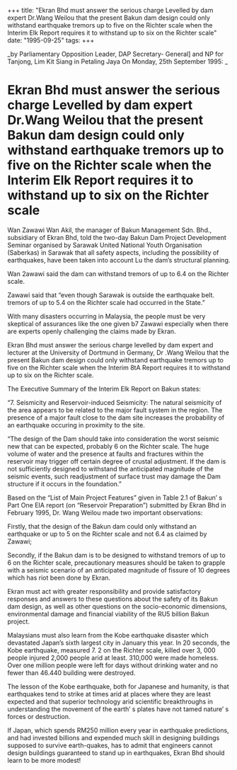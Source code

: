 +++ 
title: "Ekran Bhd must answer the serious charge Levelled by dam expert Dr.Wang Weilou that the present Bakun dam design could only withstand earthquake tremors up to five on the Richter scale when the Interim Elk Report requires it to withstand up to six on the Richter scale"
date: "1995-09-25"
tags:
+++

_by Parliamentary Opposition Leader, DAP Secretary- General] and NP for Tanjong, Lim Kit Siang in Petaling Jaya On Monday, 25th September 1995: _

# Ekran Bhd must answer the serious charge Levelled by dam expert Dr.Wang Weilou that the present Bakun dam design could only withstand earthquake tremors up to five on the Richter scale when the Interim Elk Report requires it to withstand up to six on the Richter scale 

Wan Zawawi Wan Akil, the manager of Bakun Management Sdn. Bhd., subsidiary of Ekran Bhd, told the two-day Bakun Dam Project Development Seminar organised by Sarawak United National Youth Organisation (Saberkas) in Sarawak that all safety aspects, including the possibility of earthquakes, have been taken into account Lu the dam’s structural planning. </u>

Wan 2awawi said the dam can withstand tremors of up to 6.4 on the Richter scale. 

Zawawi said that “even though Sarawak is outside the earthquake belt. tremors of up to 5.4 on the Richter scale had occurred in the State.” 

With many disasters occurring in Malaysia, the people must be very skeptical of assurances like the one given b7 Zawawi especially when there are experts openly challenging the claims made by Ekran. 

Ekran Bhd must answer the serious charge levelled by dam expert and lecturer at the University of Dortmund in Germany, Dr .Wang Weilou that the present Bakun dam design could only withstand earthquake tremors up to five on the Richter scale when the Interim 8tA Report requires it to withstand up to six on the Richter scale. 

The Executive Summary of the Interim Elk Report on Bakun states: 

“7. Seismicity and Reservoir-induced Seismicity: 
The natural seismicity of the area appears to be related to the major fault system in the region. The presence of a major fault close to the dam site increases the probability of an earthquake occuring in proximity to the site. 

“The design of the Dam should take into consideration the worst seismic new that can be expected, probably 6 on the Richter scale. The huge volume of water and the presence at faults and fractures within the reservoir may trigger off certain degree of crustal adjustment. If the dam is not sufficiently designed to withstand the anticipated magnitude of the seismic events, such readjustment of surface trust may damage the Dam structure if it occurs in the foundation.” 

Based on the “List of Main Project Features” given in Table 2.1 of Bakun’ s Part One EIA report (on “Reservoir Preparation”) submitted by Ekran Bhd in February 1995, Dr. Wang Weilou made two important observations: 

Firstly, that the design of the Bakun dam could only withstand an earthquake or up to 5 on the Richter scale and not 6.4 as claimed by Zawawi; 

Secondly, if the Bakun dam is to be designed to withstand tremors of up to 6 on the Richter scale, precautionary measures should be taken to grapple with a seismic scenario of an anticipated magnitude of fissure of 10 degrees which has riot been done by Ekran. 

Ekran must act with greater responsibility and provide satisfactory responses and answers to these questions about the safety of its Bakun dam design, as well as other questions on the socio-economic dimensions, environmental damage and financial viability of the RU5 billion Bakun project. 

Malaysians must also learn from the Kobe earthquake disaster which devastated Japan’s sixth largest city in January this year. In 20 seconds, the Kobe earthquake, measured 7. 2 on the Richter scale, killed over 3, 000 people injured 2,000 people arid at least. 310,000 were made homeless. Over one million people were left for days without drinking water and no fewer than 46.440 building were destroyed. 

The lesson of the Kobe earthquake, both for Japanese and humanity, is that earthquakes tend to strike at times arid at places where they are least expected and that superior technology arid scientific breakthroughs in understanding the movement of the earth’ s plates have not tamed nature’ s forces or destruction. 

If Japan, which spends RM250 million every year in earthquake predictions, and had invested billions and expended much skill in designing buildings supposed to survive earth-quakes, has to admit that engineers cannot design buildings guaranteed to stand up in earthquakes, Ekran Bhd should learn to be more modest!
 
